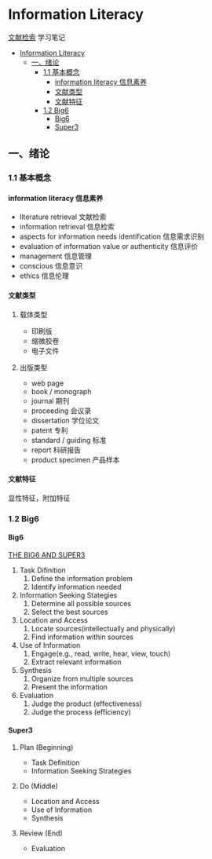 # Information Literacy

[文献检索](https://www.icourse163.org/course/ECUST-1002575003) 学习笔记

- [Information Literacy](#information-literacy)
  - [一、绪论](#一绪论)
    - [1.1 基本概念](#11-基本概念)
      - [information literacy 信息素养](#information-literacy-信息素养)
      - [文献类型](#文献类型)
      - [文献特征](#文献特征)
    - [1.2 Big6](#12-big6)
      - [Big6](#big6)
      - [Super3](#super3)


## 一、绪论

### 1.1 基本概念

#### information literacy 信息素养

- literature retrieval 文献检索
- information retrieval 信息检索
- aspects for information needs identification 信息需求识别
- evaluation of information value or authenticity 信息评价
- management 信息管理
- conscious 信息意识
- ethics 信息伦理

#### 文献类型

1. 载体类型
   
   - 印刷版
   - 缩微胶卷
   - 电子文件

2. 出版类型
   
   - web page
   - book / monograph
   - journal 期刊
   - proceeding 会议录
   - dissertation 学位论文
   - patent 专利
   - standard / guiding 标准
   - report 科研报告
   - product specimen 产品样本
  
#### 文献特征

显性特征，附加特征

### 1.2 Big6

#### Big6
[THE BIG6 AND SUPER3](https://thebig6.org/thebig6andsuper3-2)

1. Task Difinition
   1. Define the information problem
   2. Identify information needed
2. Information Seeking Stategies
   1. Determine all possible sources
   2. Select the best sources
3. Location and Access
   1. Locate sources(intellectually and physically)
   2. Find information within sources
4. Use of Information
   1. Engage(e.g., read, write, hear, view, touch)
   2. Extract relevant information
5. Synthesis
   1. Organize from multiple sources
   2. Present the information
6. Evaluation
   1. Judge the product (effectiveness)
   2. Judge the process (efficiency)

#### Super3

1. Plan (Beginning)
   
   - Task Definition
   - Information Seeking Strategies

2. Do (Middle)

   - Location and Access
   - Use of Information
   - Synthesis

3. Review (End)

   - Evaluation
